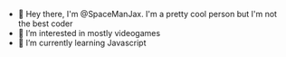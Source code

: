 - 👋 Hey there, I'm @SpaceManJax. I'm a pretty cool person but I'm not the best coder
- 👀 I’m interested in mostly videogames
- 🌱 I’m currently learning Javascript

<!---
SpaceManJax/SpaceManJax is a ✨ special ✨ repository because its `README.md` (this file) appears on your GitHub profile.
You can click the Preview link to take a look at your changes.
--->
